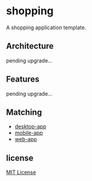 # shopping

A shopping application template.

## Architecture

pending upgrade...

## Features

pending upgrade...

## Matching

* [desktop-app](https://github.com/parzulpan/shopping-app-desktop)
* [mobile-app](https://github.com/parzulpan/shopping-app-mobile)
* [web-app](https://github.com/parzulpan/shopping-app-web)

## license

[MIT License](https://github.com/parzulpan/shopping/blob/main/LICENSE)